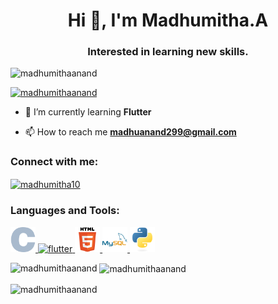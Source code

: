 <h1 align="center">Hi 👋, I'm Madhumitha.A</h1>
<h3 align="center">Interested in learning new skills.</h3>

<p align="left"> <img src="https://komarev.com/ghpvc/?username=madhumithaanand&label=Profile%20views&color=0e75b6&style=flat" alt="madhumithaanand" /> </p>

<p align="left"> <a href="https://github.com/ryo-ma/github-profile-trophy"><img src="https://github-profile-trophy.vercel.app/?username=madhumithaanand" alt="madhumithaanand" /></a> </p>

- 🌱 I’m currently learning **Flutter**

- 📫 How to reach me **madhuanand299@gmail.com**

<h3 align="left">Connect with me:</h3>
<p align="left">
<a href="https://linkedin.com/in/madhumitha10" target="blank"><img align="center" src="https://raw.githubusercontent.com/rahuldkjain/github-profile-readme-generator/neutral-icons/src/images/icons/Social/linked-in-alt.svg" alt="madhumitha10" height="30" width="40" /></a>
</p>

<h3 align="left">Languages and Tools:</h3>
<p align="left"> <a href="https://www.cprogramming.com/" target="_blank"> <img src="https://raw.githubusercontent.com/devicons/devicon/master/icons/c/c-original.svg" alt="c" width="40" height="40"/> </a> <a href="https://flutter.dev" target="_blank"> <img src="https://www.vectorlogo.zone/logos/flutterio/flutterio-icon.svg" alt="flutter" width="40" height="40"/> </a> <a href="https://www.w3.org/html/" target="_blank"> <img src="https://raw.githubusercontent.com/devicons/devicon/master/icons/html5/html5-original-wordmark.svg" alt="html5" width="40" height="40"/> </a> <a href="https://www.mysql.com/" target="_blank"> <img src="https://raw.githubusercontent.com/devicons/devicon/master/icons/mysql/mysql-original-wordmark.svg" alt="mysql" width="40" height="40"/> </a> <a href="https://www.python.org" target="_blank"> <img src="https://raw.githubusercontent.com/devicons/devicon/master/icons/python/python-original.svg" alt="python" width="40" height="40"/> </a> </p>

<p><img align="left" src="https://github-readme-stats.vercel.app/api/top-langs?username=madhumithaanand&show_icons=true&locale=en&layout=compact" alt="madhumithaanand" /></p>

<p>&nbsp;<img align="center" src="https://github-readme-stats.vercel.app/api?username=madhumithaanand&show_icons=true&locale=en" alt="madhumithaanand" /></p>

<p><img align="center" src="https://github-readme-streak-stats.herokuapp.com/?user=madhumithaanand&" alt="madhumithaanand" /></p>

